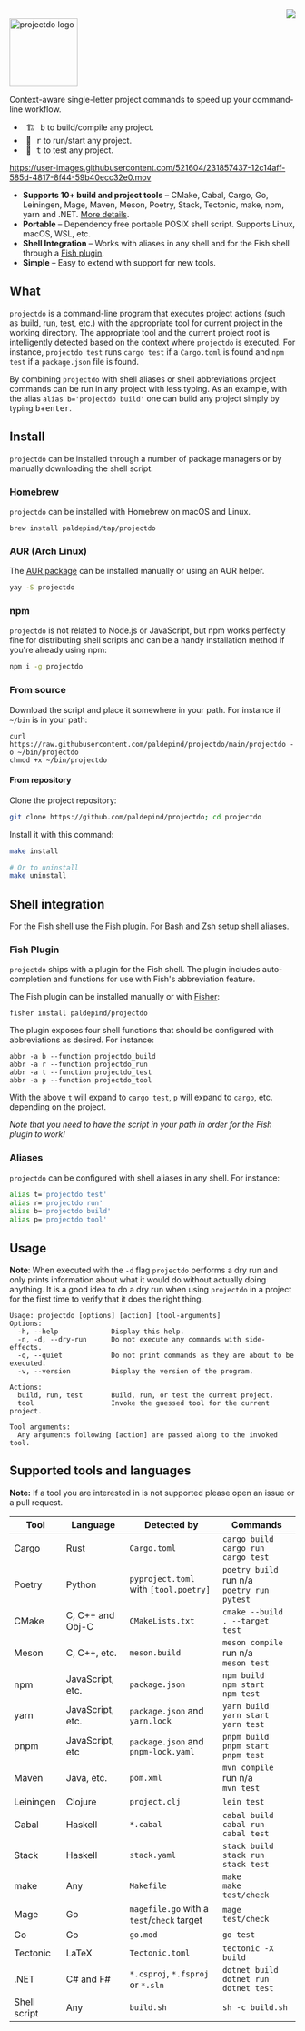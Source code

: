 <div align="right">
  <a href="https://github.com/paldepind/projectdo/actions/workflows/makefile.yml">
    <img src="https://github.com/paldepind/projectdo/actions/workflows/makefile.yml/badge.svg" />
  </a>
</div>
<picture>
  <source media="(prefers-color-scheme: dark)" srcset="docs/logo-dark.png">
  <source media="(prefers-color-scheme: light)" srcset="docs/logo-light.png">
  <img alt="projectdo logo" src="docs/logo-light.png" height="120">
</picture>

Context-aware single-letter project commands to speed up your command-line workflow.

* &hairsp; 🏗 &hairsp; <kbd>b</kbd> to build/compile any project.
* &hairsp; 🚀 &hairsp; <kbd>r</kbd> to run/start any project.
* &hairsp; 🧪 &hairsp; <kbd>t</kbd> to test any project.

https://user-images.githubusercontent.com/521604/231857437-12c14aff-585d-4817-8f44-59b40ecc32e0.mov

* **Supports 10+ build and project tools** – CMake, Cabal, Cargo, Go,
  Leiningen, Mage, Maven, Meson, Poetry, Stack, Tectonic, make, npm, yarn and .NET.
  [More details](#supported-tools-and-languages).
* **Portable** – Dependency free portable POSIX shell script. Supports Linux,
  macOS, WSL, etc.
* **Shell Integration** – Works with aliases in any shell and for the Fish
  shell through a [Fish plugin](#fish-plugin).
* **Simple** – Easy to extend with support for new tools.

## What

`projectdo` is a command-line program that executes project actions (such as
build, run, test, etc.) with the appropriate tool for current project in the
working directory. The appropriate tool and the current project root is
intelligently detected based on the context where `projectdo` is executed. For
instance, `projectdo test` runs `cargo test` if a `Cargo.toml` is found and
`npm test` if a `package.json` file is found.

By combining `projectdo` with shell aliases or shell abbreviations project
commands can be run in any project with less typing. As an example, with the
alias `alias b='projectdo build'` one can build any project simply by typing
<kbd>b</kbd>+<kbd>enter</kbd>.

## Install

`projectdo` can be installed through a number of package managers or by
manually downloading the shell script.

### Homebrew

`projectdo` can be installed with Homebrew on macOS and Linux.

```
brew install paldepind/tap/projectdo
```

### AUR (Arch Linux)

The [AUR package](https://aur.archlinux.org/packages/projectdo) can be installed manually or using an AUR helper.

```sh
yay -S projectdo
```

### npm

`projectdo` is not related to Node.js or JavaScript, but npm works perfectly
fine for distributing shell scripts and can be a handy installation method if
you're already using npm:


```sh
npm i -g projectdo
```

### From source

Download the script and place it somewhere in your path. For instance if
`~/bin` is in your path:

```
curl https://raw.githubusercontent.com/paldepind/projectdo/main/projectdo -o ~/bin/projectdo
chmod +x ~/bin/projectdo
```

#### From repository

Clone the project repository:

```sh
git clone https://github.com/paldepind/projectdo; cd projectdo
```

Install it with this command:

```sh
make install

# Or to uninstall
make uninstall
```

## Shell integration

For the Fish shell use [the Fish plugin](#fish-plugin). For Bash and Zsh setup
[shell aliases](#aliases).

### Fish Plugin

`projectdo` ships with a plugin for the Fish shell. The plugin includes
auto-completion and functions for use with Fish's abbreviation feature.

The Fish plugin can be installed manually or with
[Fisher](https://github.com/jorgebucaran/fisher):

```
fisher install paldepind/projectdo
```

The plugin exposes four shell functions that should be configured with
abbreviations as desired. For instance:

```
abbr -a b --function projectdo_build
abbr -a r --function projectdo_run
abbr -a t --function projectdo_test
abbr -a p --function projectdo_tool
```

With the above `t` will expand to `cargo test`, `p` will expand to `cargo`,
etc. depending on the project.

_Note that you need to have the script in your path in order for the Fish plugin to work!_

### Aliases

`projectdo` can be configured with shell aliases in any shell. For instance:

```sh
alias t='projectdo test'
alias r='projectdo run'
alias b='projectdo build'
alias p='projectdo tool'
```

## Usage

**Note**: When executed with the `-d` flag `projectdo` performs a dry run and
only prints information about what it would do without actually doing anything.
It is a good idea to do a dry run when using `projectdo` in a project for the
first time to verify that it does the right thing.

```
Usage: projectdo [options] [action] [tool-arguments]
Options:
  -h, --help             Display this help.
  -n, -d, --dry-run      Do not execute any commands with side-effects.
  -q, --quiet            Do not print commands as they are about to be executed.
  -v, --version          Display the version of the program.

Actions:
  build, run, test       Build, run, or test the current project.
  tool                   Invoke the guessed tool for the current project.

Tool arguments:
  Any arguments following [action] are passed along to the invoked tool.
```

## Supported tools and languages

**Note:** If a tool you are interested in is not supported please open an issue or a pull
request.

| Tool         | Language         | Detected by                                | Commands                                               |
|--------------|------------------|--------------------------------------------|--------------------------------------------------------|
| Cargo        | Rust             | `Cargo.toml`                               | `cargo build` <br/> `cargo run` <br/> `cargo test`     |
| Poetry       | Python           | `pyproject.toml` with `[tool.poetry]`      | `poetry build` <br/> run n/a <br/> `poetry run pytest` |
| CMake        | C, C++ and Obj-C | `CMakeLists.txt`                           | `cmake --build . --target test`                        |
| Meson        | C, C++, etc.     | `meson.build`                              | `meson compile` <br/> run n/a <br/> `meson test`       |
| npm          | JavaScript, etc. | `package.json`                             | `npm build` <br/> `npm start` <br/> `npm test`         |
| yarn         | JavaScript, etc. | `package.json` and `yarn.lock`             | `yarn build` <br/> `yarn start` <br/> `yarn test`      |
| pnpm         | JavaScript, etc  | `package.json` and `pnpm-lock.yaml`        | `pnpm build` <br/> `pnpm start` <br/> `pnpm test`      |
| Maven        | Java, etc.       | `pom.xml`                                  | `mvn compile` <br/> run n/a <br/> `mvn test`           |
| Leiningen    | Clojure          | `project.clj`                              | `lein test`                                            |
| Cabal        | Haskell          | `*.cabal`                                  | `cabal build` <br/> `cabal run` <br/> `cabal test`     |
| Stack        | Haskell          | `stack.yaml`                               | `stack build` <br/> `stack run` <br/> `stack test`     |
| make         | Any              | `Makefile`                                 | `make` <br/> `make test/check`                         |
| Mage         | Go               | `magefile.go` with a `test`/`check` target | `mage test/check`                                      |
| Go           | Go               | `go.mod`                                   | `go test`                                              |
| Tectonic     | LaTeX            | `Tectonic.toml`                            | `tectonic -X build`                                    |
| .NET         | C# and F#        | `*.csproj`, `*.fsproj` or `*.sln`          | `dotnet build` <br/> `dotnet run` <br/> `dotnet test`  |
| Shell script | Any              | `build.sh`                                 | `sh -c build.sh`                                       |

